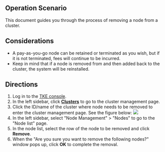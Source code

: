 ## Operation Scenario

This document guides you through the process of removing a node from a cluster.

## Considerations

- A pay-as-you-go node can be retained or terminated as you wish, but if it is not terminated, fees will continue to be incurred.
- Keep in mind that if a node is removed from and then added back to the cluster, the system will be reinstalled. 

## Directions

1. Log in to the [TKE console](https://console.cloud.tencent.com/tke2).
2. In the left sidebar, click **[Clusters](https://console.cloud.tencent.com/tke2/cluster?rid=1)** to go to the cluster management page.
3. Click the ID/name of the cluster where node needs to be removed to enter the cluster management page. See the figure below:
![](https://main.qcloudimg.com/raw/7b3b2a05a5ea4f7594a75f04549ceb1a.png)
4. In the left sidebar, select "Node Management" > "Nodes" to go to the "Node list" page.
5. In the node list, select the row of the node to be removed and click **Remove**.
6. When the "Are you sure you want to remove the following nodes?" window pops up, click **OK** to complete the removal.
